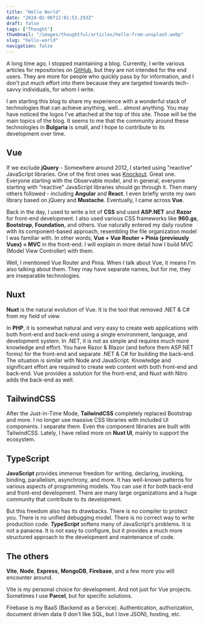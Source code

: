 ```yaml
---
title: "Hello World"
date: "2024-02-06T12:01:53.293Z"
draft: false
tags: ["Thought"]
thumbnail: "/images/thoughtful/articles/hello-from-unsplash.webp"
slug: "hello-world"
navigation: false
---
```


A long time ago, I stopped maintaining a blog. Currently, I write various articles for repositories on [GitHub](https://github.com/howbizarre), but they are not intended for the end users. They are more for people who quickly pass by for information, and I don't put much effort into them because they are targeted towards tech-savvy individuals, for whom I write.

<!--more-->

I am starting this blog to share my experience with a wonderful stack of technologies that can achieve anything, well... almost anything. You may have noticed the logos I've attached at the top of this site. Those will be the main topics of the blog. It seems to me that the community around these technologies in **Bulgaria** is small, and I hope to contribute to its development over time.

## Vue

If we exclude **jQuery** - Somewhere around 2012, I started using "reactive" JavaScript libraries. One of the first ones was [Knockout](https://knockoutjs.com/). Great one. Everyone starting with the Observable model, and in general, everyone starting with "reactive" JavaScript libraries should go through it. Then many others followed - including **Angular** and **React**. I even briefly wrote my own library based on jQuery and **Mustache**. Eventually, I came across **Vue**.

Back in the day, I used to write a lot of **CSS** and used **ASP.NET** and **Razor** for front-end development. I also used various CSS frameworks like **960.gs**, **Bootstrap**, **Foundation**, and others. Vue naturally entered my daily routine with its component-based approach, resembling the file organization model I was familiar with. In other words, **Vue + Vue Router + Pinia (previously Vuex) = MVC** in the front-end. I will explain in more detail how I build MVC (Model View Controller) with them.

Well, I mentioned Vue Router and Pinia. When I talk about Vue, it means I'm also talking about them. They may have separate names, but for me, they are inseparable technologies.

## Nuxt

**Nuxt** is the natural evolution of Vue. It is the tool that removed .NET & C# from my field of view.

In **PHP**, it is somewhat natural and very easy to create web applications with both front-end and back-end using a single environment, language, and development system. In .NET, it is not as simple and requires much more knowledge and effort. You have Razor & Blazor (and before them ASP.NET forms) for the front-end and separate .NET & C# for building the back-end. The situation is similar with Node and JavaScript. Knowledge and significant effort are required to create web content with both front-end and back-end. Vue provides a solution for the front-end, and Nuxt with Nitro adds the back-end as well.

## TailwindCSS

After the Just-in-Time Mode, **TailwindCSS** completely replaced Bootstrap and more. I no longer use massive CSS libraries with included UI components. I separate them. Even the component libraries are built with TailwindCSS. Lately, I have relied more on **Nuxt UI**, mainly to support the ecosystem.

## TypeScript

**JavaScript** provides immense freedom for writing, declaring, invoking, binding, parallelism, asynchrony, and more. It has well-known patterns for various aspects of programming models. You can use it for both back-end and front-end development. There are many large organizations and a huge community that contribute to its development.

But this freedom also has its drawbacks. There is no compiler to protect you. There is no unified debugging model. There is no correct way to write production code. ***TypeScript*** softens many of JavaScript's problems. It is not a panacea. It is not easy to configure, but it provides a much more structured approach to the development and maintenance of code.

## The others

**Vite**, **Node**, **Express**, **MongoDB**, **Firebase**, and a few more you will encounter around.

Vite is my personal choice for development. And not just for Vue projects. Sometimes I use **Parcel**, but for specific solutions.

Firebase is my BaaS (Backend as a Service). Authentication, authorization, document driven data (I don't like SQL, but I love JSON), hosting, etc.
